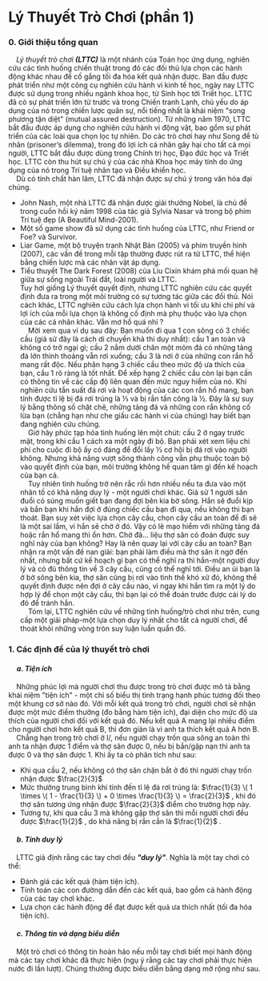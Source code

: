 # Lý Thuyết Trò Chơi (phần 1) 
### 0. Giới thiệu tổng quan <br>
&nbsp;&nbsp;&nbsp;&nbsp;*Lý thuyết trò chơi* ***(LTTC)*** là một nhánh của Toán học ứng dụng, nghiên cứu các tình huống chiến thuật trong đó các đối thủ lựa chọn các hành động khác nhau để cố gắng tối đa hóa kết quả nhận được. Ban đầu được phát triển như một công cụ nghiên cứu hành vi kinh tế học, ngày nay LTTC được sử dụng trong nhiều ngành khoa học, từ Sinh học tới Triết học. LTTC đã có sự phát triển lớn từ trước và trong Chiến tranh Lạnh, chủ yếu do áp dụng của nó trong chiến lược quân sự, nổi tiếng nhất là khái niệm "song phương tận diệt" (mutual assured destruction). Từ những năm 1970, LTTC bắt đầu được áp dụng cho nghiên cứu hành vi động vật, bao gồm sự phát triển của các loài qua chọn lọc tự nhiên. Do các trò chơi hay như Song đề tù nhân (prisoner’s dilemma), trong đó lợi ích cá nhân gây hại cho tất cả mọi người, LTTC bắt đầu được dùng trong Chính trị học, Đạo đức học và Triết học. LTTC còn thu hút sự chú ý của các nhà Khoa học máy tính do ứng dụng của nó trong Trí tuệ nhân tạo và Điều khiển học. <br>
&nbsp;&nbsp;&nbsp;&nbsp;Dù có tính chất hàn lâm, LTTC đã nhận được sự chú ý trong văn hóa đại chúng. <br>
-   John Nash, một nhà LTTC đã nhận được giải thưởng Nobel, là chủ đề trong cuốn hồi ký năm 1998 của tác giả Sylvia Nasar và trong bộ phim Trí tuệ đẹp (A Beautiful Mind-2001). 
-   Một số game show đã sử dụng các tình huống của LTTC, như Friend or Foe? và Survivor.
-   Liar Game, một bộ truyện tranh Nhật Bản (2005) và phim truyền hình (2007), các vấn đề trong mỗi tập thường được rút ra từ LTTC, thể hiện bằng chiến lược mà các nhân vật áp dụng.
-   Tiểu thuyết The Dark Forest (2008) của Liu Cixin khám phá mối quan hệ giữa sự sống ngoài Trái đất, loài người và LTTC. <br>
Tuy hơi giống Lý thuyết quyết định, nhưng LTTC nghiên cứu các quyết định đưa ra trong một môi trường có sự tương tác giữa các đối thủ. Nói cách khác, LTTC nghiên cứu cách lựa chọn hành vi tối ưu khi chi phí và lợi ích của mỗi lựa chọn là không cố định mà phụ thuộc vào lựa chọn của các cá nhân khác. Vẫn mơ hồ quá nhỉ ? <br>
&nbsp;&nbsp;&nbsp;&nbsp;Mời xem qua ví dụ sau đây: Bạn muốn đi qua 1 con sông có 3 chiếc cầu (giả sử đây là cách di chuyển khả thi duy nhất): cầu 1 an toàn và không có trở ngại gì; cầu 2 nằm dưới chân một mỏm đá có những tảng đá lớn thỉnh thoảng vẫn rơi xuống; cầu 3 là nơi ở của những con rắn hổ mang rất độc. Nếu phân hạng 3 chiếc cầu theo mức độ ưa thích của bạn, cầu 1 rõ ràng là tốt nhất. Để xếp hạng 2 chiếc cầu còn lại bạn cần có thông tin về các cấp độ liên quan đến mức nguy hiểm của nó. Khi nghiên cứu tần suất đá rơi và hoạt động của các con rắn hổ mang, bạn tính được tỉ lệ bị đá rơi trúng là ⅓ và bị rắn tấn công là ½. Đây là sự suy lý bằng thông số chặt chẽ, những tảng đá và những con rắn không cố lừa bạn (chẳng hạn như che giấu các hành vi của chúng) hay biết bạn đang nghiên cứu chúng. <br>
&nbsp;&nbsp;&nbsp;&nbsp;Giờ hãy phức tạp hóa tình huống lên một chút: cầu 2 ở ngay trước mặt, trong khi cầu 1 cách xa một ngày đi bộ. Bạn phải xét xem liệu chi phí cho cuộc đi bộ ấy có đáng để đổi lấy ⅓ cơ hội bị đá rơi vào người không. Nhưng khả năng vượt sông thành công vẫn phụ thuộc toàn bộ vào quyết định của bạn, môi trường không hề quan tâm gì đến kế hoạch của bạn cả. <br>
&nbsp;&nbsp;&nbsp;&nbsp;Tuy nhiên tình huống trở nên rắc rối hơn nhiều nếu ta đưa vào một nhân tố có khả năng duy lý - một người chơi khác. Giả sử 1 người săn đuổi có súng muốn giết bạn đang đợi bên kia bờ sông. Hắn sẽ đuổi kịp và bắn bạn khi hắn đợi ở đúng chiếc cầu bạn đi qua, nếu không thì bạn thoát. Bạn suy xét việc lựa chọn cây cầu, chọn cây cầu an toàn để đi sẽ là một sai lầm, vì hắn sẽ chờ ở đó. Vậy có lẽ mạo hiểm với những tảng đá hoặc rắn hổ mang thì ổn hơn. Chờ đã... liệu thợ săn có đoán được suy nghĩ này của bạn không? Hay là nên quay lại với cây cầu an toàn? Bạn nhận ra một vấn đề nan giải: bạn phải làm điều mà thợ săn ít ngờ đến nhất, nhưng bất cứ kế hoạch gì bạn có thể nghĩ ra thì hắn-một người duy lý và có đủ thông tin về 3 cây cầu, cũng có thể nghĩ tới. Điều an ủi bạn là ở bờ sông bên kia, thợ săn cũng bị rơi vào tình thế khó xử đó, không thể quyết định được nên đợi ở cây cầu nào, vì ngay khi hắn tìm ra một lý do hợp lý để chọn một cây cầu, thì bạn lại có thể đoán trước được cái lý do đó để tránh hắn. <br>
&nbsp;&nbsp;&nbsp;&nbsp;Tóm lại, LTTC nghiên cứu về những tình huống/trò chơi như trên, cung cấp một giải pháp-một lựa chọn duy lý nhất cho tất cả người chơi, để thoát khỏi những vòng tròn suy luận luẩn quẩn đó. <br>
### 1. Các định đề của lý thuyết trò chơi
#### &nbsp;&nbsp;&nbsp;&nbsp; *a. Tiện ích* 
&nbsp;&nbsp;&nbsp;&nbsp;Những phúc lợi mà người chơi thu được trong trò chơi được mô tả bằng khái niệm "tiện ích" - một chỉ số biểu thị tình trạng hạnh phúc tương đối theo một khung cơ sở nào đó. Với mỗi kết quả trong trò chơi, người chơi sẽ nhận được một mức điểm thưởng (đo bằng hàm tiện ích), đại diện cho mức độ ưa thích của người chơi đối với kết quả đó. Nếu kết quả A mang lại nhiều điểm cho người chơi hơn kết quả B, thì đơn giản là vì anh ta thích kết quả A hơn B. 
&nbsp;&nbsp;&nbsp;&nbsp;Chẳng hạn trong trò chơi ở I/, nếu người chạy trốn qua sông an toàn thì anh ta nhận được 1 điểm và thợ săn được 0, nếu bị bắn/gặp nạn thì anh ta được 0 và thợ săn được 1. Khi ấy ta có phân tích như sau: <br>
-	Khi qua cầu 2, nếu không có thợ săn chặn bắt ở đó thì người chạy trốn nhận được $\frac{2}{3}$  
-	Mức thưởng trung bình khi tính đến tỉ lệ đá rơi trúng là: $\frac{1}{3} \( 1 \times \( 1 - \frac{1}{3} \) + 0 \times \frac{1}{3} \) = \frac{2}{3}$ , khi đó thợ săn tương ứng nhận được $\frac{2}{3}$ điểm cho trường hợp này. 
-	Tương tự, khi qua cầu 3 mà không gặp thợ săn thì mỗi người chơi đều được $\frac{1}{2}$ , do khả năng bị rắn cắn là $\frac{1}{2}$ .
#### &nbsp;&nbsp;&nbsp;&nbsp; *b. Tính duy lý* 
&nbsp;&nbsp;&nbsp;&nbsp;LTTC giả định rằng các tay chơi đều ***"duy lý"***. Nghĩa là một tay chơi có thể: 
-	Đánh giá các kết quả (hàm tiện ích).
-	Tính toán các con đường dẫn đến các kết quả, bao gồm cả hành động của các tay chơi khác.
-	Lựa chọn các hành động để đạt được kết quả ưa thích nhất (tối đa hóa tiện ích). 
#### &nbsp;&nbsp;&nbsp;&nbsp; *c. Thông tin và dạng biểu diễn*
&nbsp;&nbsp;&nbsp;&nbsp;Một trò chơi có thông tin hoàn hảo nếu mỗi tay chơi biết mọi hành động mà các tay chơi khác đã thực hiện (ngụ ý rằng các tay chơi phải thực hiện nước đi lần lượt). Chúng thường được biểu diễn bằng dạng mở rộng như sau. 

















